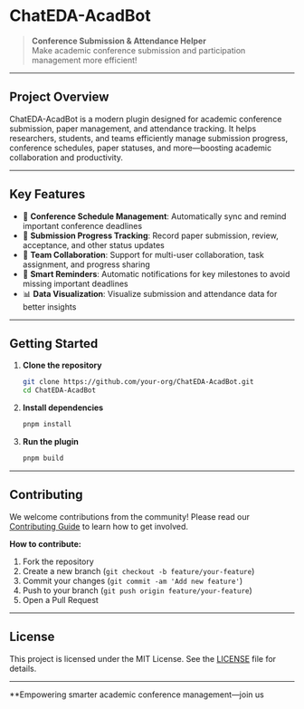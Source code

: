 # ChatEDA-AcadBot

> **Conference Submission & Attendance Helper**  
> Make academic conference submission and participation management more efficient!

---

## Project Overview

ChatEDA-AcadBot is a modern plugin designed for academic conference submission, paper management, and attendance tracking. It helps researchers, students, and teams efficiently manage submission progress, conference schedules, paper statuses, and more—boosting academic collaboration and productivity.

---

## Key Features

- 📅 **Conference Schedule Management**: Automatically sync and remind important conference deadlines
- 📝 **Submission Progress Tracking**: Record paper submission, review, acceptance, and other status updates
- 👥 **Team Collaboration**: Support for multi-user collaboration, task assignment, and progress sharing
- 🔔 **Smart Reminders**: Automatic notifications for key milestones to avoid missing important deadlines
- 📊 **Data Visualization**: Visualize submission and attendance data for better insights

---

## Getting Started

1. **Clone the repository**
   ```bash
   git clone https://github.com/your-org/ChatEDA-AcadBot.git
   cd ChatEDA-AcadBot
   ```
2. **Install dependencies**
   ```bash
   pnpm install
   ```
3. **Run the plugin**
   ```bash
   pnpm build
   ```

---

## Contributing

We welcome contributions from the community! Please read our [Contributing Guide](CONTRIBUTING.md) to learn how to get involved.

**How to contribute:**
1. Fork the repository
2. Create a new branch (`git checkout -b feature/your-feature`)
3. Commit your changes (`git commit -am 'Add new feature'`)
4. Push to your branch (`git push origin feature/your-feature`)
5. Open a Pull Request


---

## License

This project is licensed under the MIT License. See the [LICENSE](LICENSE) file for details.

---

**Empowering smarter academic conference management—join us
